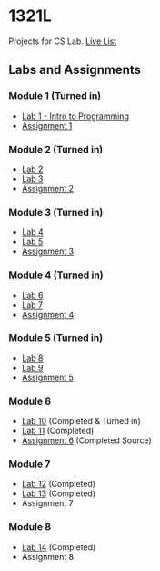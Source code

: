 # 1321L
Projects for CS Lab. [Live List](https://ccse.kennesaw.edu/fye/1321_labs_assignments.php)
## Labs and Assignments
### Module 1 (Turned in)
* [Lab 1 - Intro to Programming](https://ccse.kennesaw.edu/fye/docs/1321/labs/m1/M1%20-%20L1%20-%20Intro%20to%20CS.docx)
* [Assignment 1](https://ccse.kennesaw.edu/fye/docs/1321/labs/m1/v3/M1%20-%20A1%20-%20Pseudocode%20-%20FA19.pdf)
### Module 2 (Turned in)
* [Lab 2](https://ccse.kennesaw.edu/fye/docs/1321/labs/m2/v3/M2%20-%20L2%20-%20TypeSystems%20-%20Version%203.0.docx)
* [Lab 3](https://ccse.kennesaw.edu/fye/docs/1321/labs/m2/M2%20-%20L3%20-%20TypeSystems%20-%20Version%202.0.doc)
* [Assignment 2](https://ccse.kennesaw.edu/fye/docs/1321/labs/m2/v3/M2%20-%20A2%20-%20TypeSystems%20-%20v3.pdf)
### Module 3 (Turned in)
* [Lab 4](https://ccse.kennesaw.edu/fye/docs/1321/labs/m3/M3%20-%20L4%20-%20Selection%20Structures.docx)
* [Lab 5](https://ccse.kennesaw.edu/fye/docs/1321/labs/m3/M3%20-%20L5%20-%20Selection%20Structures%20-%20Corrected.doc)
* [Assignment 3](https://ccse.kennesaw.edu/fye/docs/1321/labs/m3/v3/M3%20-%20A3%20-%20Selection%20Structures%20v3_.pdf)
### Module 4 (Turned in)
* [Lab 6](https://ccse.kennesaw.edu/fye/docs/1321/labs/m4/M4%20-%20L6%20-%20Loop%20Structures.doc)
* [Lab 7](https://ccse.kennesaw.edu/fye/docs/1321/labs/m4/M4%20-%20L7%20-%20Loop%20Structures.doc)
* [Assignment 4](https://ccse.kennesaw.edu/fye/docs/1321/labs/m4/v3/M4%20-%20A4%20-%20Loops_FA19.pdf)
### Module 5 (Turned in)
* [Lab 8](https://ccse.kennesaw.edu/fye/docs/1321/labs/m5/M5%20-%20L8%20-%20Methods%20Version%201.1.doc)
* [Lab 9](https://ccse.kennesaw.edu/fye/docs/1321/labs/m5/M5%20-%20L9%20-%20Methods%20Version%202.1.doc)
* [Assignment 5](https://ccse.kennesaw.edu/fye/docs/1321/labs/m5/v3/M5%20-%20A5%20-%20Methods%20Version%203.0.pdf)
### Module 6
* [Lab 10](https://ccse.kennesaw.edu/fye/docs/1321/labs/m6/v3/M6%20-%20L10%20-%20Classes%20-%20Version%204.0.docx) (Completed & Turned in)
* [Lab 11](https://ccse.kennesaw.edu/fye/docs/1321/labs/m6/v3/M6%20-%20L11%20-%20Classes%20-%20Version%203.0.docx) (Completed)
* [Assignment 6](https://ccse.kennesaw.edu/fye/docs/1321/labs/m6/v3/M6%20-%20A6%20-%20Classes%20v3.pdf) (Completed Source)
### Module 7
* [Lab 12](https://ccse.kennesaw.edu/fye/docs/1321/labs/m7/M7%20-%20L12%20-%20Arrays.doc) (Completed)
* [Lab 13](https://ccse.kennesaw.edu/fye/docs/1321/labs/m7/M7%20-%20L13%20-%20Arrays.doc) (Completed)
* Assignment 7
### Module 8
* [Lab 14](https://ccse.kennesaw.edu/fye/docs/1321/labs/m8/M8%20-%20L14%20-%20Search-Sort.doc)  (Completed)
* Assignment 8
